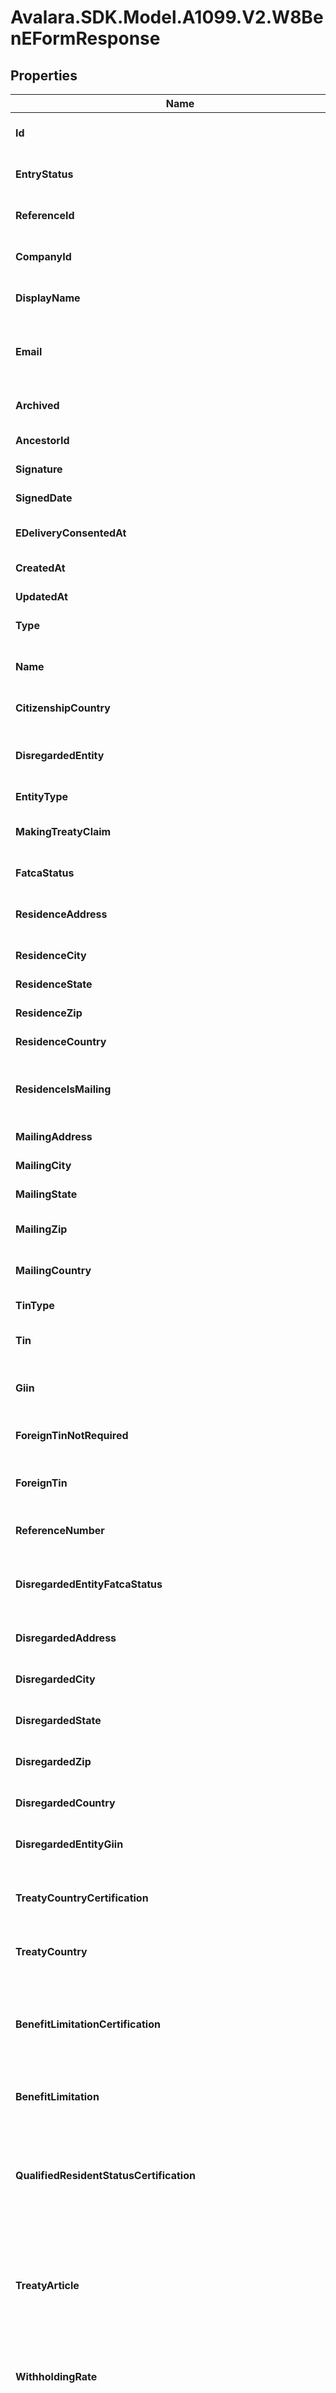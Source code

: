 # Avalara.SDK.Model.A1099.V2.W8BenEFormResponse

## Properties

Name | Type | Description | Notes
------------ | ------------- | ------------- | -------------
**Id** | **string** | The unique identifier for the form. | [optional] 
**EntryStatus** | [**EntryStatusResponse**](EntryStatusResponse.md) | The entry status information for the form. | [optional] 
**ReferenceId** | **string** | A reference identifier for the form. | [optional] 
**CompanyId** | **string** | The ID of the associated company. | [optional] 
**DisplayName** | **string** | The display name associated with the form. | [optional] 
**Email** | **string** | The email address of the individual associated with the form. | [optional] 
**Archived** | **bool** | Indicates whether the form is archived. | [optional] 
**AncestorId** | **string** | Form ID of previous version. | [optional] 
**Signature** | **string** | The signature of the form. | [optional] 
**SignedDate** | **DateTime?** | The date the form was signed. | [optional] 
**EDeliveryConsentedAt** | **DateTime?** | The date when e-delivery was consented. | [optional] 
**CreatedAt** | **DateTime** | The creation date of the form. | [optional] 
**UpdatedAt** | **DateTime** | The last updated date of the form. | [optional] 
**Type** | **string** | The type of the response object. | [optional] 
**Name** | **string** | The name of the individual or entity associated with the form. | [optional] 
**CitizenshipCountry** | **string** | The country of citizenship. | [optional] 
**DisregardedEntity** | **string** | The name of the disregarded entity receiving the payment (if applicable). | [optional] 
**EntityType** | **string** | The entity type. | [optional] 
**MakingTreatyClaim** | **bool** | Indicates whether the entity is making a treaty claim. | [optional] 
**FatcaStatus** | **string** | The FATCA status. | [optional] 
**ResidenceAddress** | **string** | The residential address of the individual or entity. | [optional] 
**ResidenceCity** | **string** | The city of residence. | [optional] 
**ResidenceState** | **string** | The state of residence. | [optional] 
**ResidenceZip** | **string** | The ZIP code of the residence. | [optional] 
**ResidenceCountry** | **string** | The country of residence. | [optional] 
**ResidenceIsMailing** | **bool** | Indicates whether the residence address is also the mailing address. | [optional] 
**MailingAddress** | **string** | The mailing address. | [optional] 
**MailingCity** | **string** | The city of the mailing address. | [optional] 
**MailingState** | **string** | The state of the mailing address. | [optional] 
**MailingZip** | **string** | The ZIP code of the mailing address. | [optional] 
**MailingCountry** | **string** | The country of the mailing address. | [optional] 
**TinType** | **string** | The type of TIN provided. | [optional] 
**Tin** | **string** | The taxpayer identification number (TIN). | [optional] 
**Giin** | **string** | The global intermediary identification number (GIIN). | [optional] 
**ForeignTinNotRequired** | **bool** | Indicates whether a foreign TIN is not required. | [optional] 
**ForeignTin** | **string** | The foreign taxpayer identification number (TIN). | [optional] 
**ReferenceNumber** | **string** | A reference number for the form. | [optional] 
**DisregardedEntityFatcaStatus** | **string** | The FATCA status of disregarded entity or branch receiving payment. | [optional] 
**DisregardedAddress** | **string** | The address for disregarded entities. | [optional] 
**DisregardedCity** | **string** | The city for disregarded entities. | [optional] 
**DisregardedState** | **string** | The state for disregarded entities. | [optional] 
**DisregardedZip** | **string** | The ZIP code for disregarded entities. | [optional] 
**DisregardedCountry** | **string** | The country for disregarded entities. | [optional] 
**DisregardedEntityGiin** | **string** | The GIIN for disregarded entities. | [optional] 
**TreatyCountryCertification** | **bool** | Certifies the beneficial owner&#39;s country under the U.S. tax treaty. | [optional] 
**TreatyCountry** | **string** | The treaty country of the beneficial owner. | [optional] 
**BenefitLimitationCertification** | **bool** | Certifies that the beneficial owner is eligible for treaty benefits and meets any limitation on benefits requirements. | [optional] 
**BenefitLimitation** | **string** | The benefit limitation for tax treaty claims. | [optional] 
**QualifiedResidentStatusCertification** | **bool** | Certifies that the beneficial owner claims treaty benefits and meets the qualified resident status for specific U.S. source income. | [optional] 
**TreatyArticle** | **string** | Indicates the specific article and paragraph of the tax treaty under which the beneficial owner is claiming benefits. | [optional] 
**WithholdingRate** | **string** | Specifies the reduced withholding rate claimed under the applicable tax treaty. | [optional] 
**IncomeType** | **string** | Specifies the type of income for which the reduced treaty withholding rate is being claimed. | [optional] 
**TreatyReasons** | **string** | The additional conditions in the article the beneficial owner meets to be eligible for the rate of withholding. | [optional] 
**FfiSponsoringEntity** | **string** | The name of the entity that sponsors the foreign financial institution (FFI). | [optional] 
**InvestmentEntityCertification** | **bool** | Certifies that the entity is an investment entity, not a QI, WP, or WT, and has an agreement with a sponsoring entity. | [optional] 
**ControlledForeignCorporationCertification** | **bool** | Certifies that the entity is a controlled foreign corporation sponsored by a U.S. financial institution, not a QI, WP, or WT,  and shares a common electronic account system for full transparency. | [optional] 
**CompliantNonregisteringLocalBankCertification** | **bool** | Certifies that the FFI operates solely as a limited bank or credit union within its country, meets asset thresholds,  and has no foreign operations or affiliations outside its country of organization. | [optional] 
**CompliantFfiLowValueAccountsCertification** | **bool** | Certifies that the FFI is not primarily engaged in investment activities, maintains only low-value accounts,  and has limited total assets within its group. | [optional] 
**SponsoredCloselyHeldEntitySponsoringEntity** | **string** | The name of sponsoring entity for a certified deemed-compliant, closely held investment vehicle. | [optional] 
**SponsoredCloselyHeldInvestmentVehicleCertification** | **bool** | Certifies that the entity is a sponsored investment entity with 20 or fewer individual owners,  and that all compliance obligations are fulfilled by the sponsoring entity. | [optional] 
**CompliantLimitedLifeDebtEntityCertification** | **bool** | Certifies that the entity qualifies as a limited life debt investment entity based on its formation date, issuance terms,  and compliance with regulatory requirements. | [optional] 
**InvestmentEntityNoFinancialAccountsCertification** | **bool** | Certifies that the entity is a financial institution solely because it is an investment entity under regulations  and the entity does not maintain financial accounts. | [optional] 
**OwnerDocumentedFfiCertification** | **bool** | Certifies that the FFI meets all requirements to qualify as an owner-documented FFI, including restrictions on activities,  ownership, and account relationships. | [optional] 
**OwnerDocumentedFfiReportingStatementCertification** | **bool** | Certifies that the FFI will provide a complete owner reporting statement  and required documentation for each relevant owner or debt holder. | [optional] 
**OwnerDocumentedFfiAuditorLetterCertification** | **bool** | Certifies that the FFI will provide an auditor’s letter and required owner reporting documentation  to confirm its status as an owner-documented FFI. | [optional] 
**OwnerDocumentedFfiTrustBeneficiariesCertification** | **bool** | Certifies that the trust has no contingent or unidentified beneficiaries or designated classes of beneficiaries. | [optional] 
**RestrictedDistributorCertification** | **bool** | Certifies that the entity qualifies as a restricted distributor based on its operations, customer base, regulatory compliance,  and financial and geographic limitations. | [optional] 
**RestrictedDistributorAgreementCertification** | **bool** | Certifies that the entity is, and has been, bound by distribution agreements prohibiting sales of fund interests to  specified U.S. persons and certain non-U.S. entities. | [optional] 
**RestrictedDistributorPreexistingSalesComplianceCertification** | **bool** | Certifies that the entity complies with distribution restrictions for U.S.-linked investors  and has addressed any preexisting sales in accordance with FATCA regulations. | [optional] 
**NonreportingIgaFfiCertification** | **bool** | Certifies that the entity meets the requirements to be considered a nonreporting financial institution to an applicable IGA. | [optional] 
**IgaCountry** | **string** | The country for the applicable IGA with the United States. | [optional] 
**IgaModel** | **string** | The applicable IGA model. | [optional] 
**IgaLegalStatusTreatment** | **string** | Specifies how the applicable IGA is treated under the IGA provisions or Treasury regulations. | [optional] 
**IgaFfiTrusteeOrSponsor** | **string** | The trustee or sponsor name for the nonreporting IGA FFI. | [optional] 
**IgaFfiTrusteeIsForeign** | **bool?** | Indicates whether the trustee for the nonreporting IGA FFI is foreign. | [optional] 
**NonCommercialFinancialActivityCertification** | **bool** | Certifies that the entity is the beneficial owner and is not engaged in commercial financial activities related  to the specified payments, accounts or obligations for which this form is submitted. | [optional] 
**InternationOrganizationCertification** | **bool** | Certifies that the entity is an international organization described in section 7701(a)(18). | [optional] 
**IntergovernmentalOrganizationCertification** | **bool** | Certifies that the entity is an intergovernmental or supranational organization primarily comprised of foreign governments,  is the beneficial owner, and is not engaged in commercial financial activities. | [optional] 
**TreatyQualifiedPensionFundCertification** | **bool** | Certifies that the entity is a pension or retirement fund established in a treaty country  and is entitled to treaty benefits on U.S. source income. | [optional] 
**QualifiedRetirementFundCertification** | **bool** | Certifies that the entity is a government-regulated retirement fund meeting specific requirements for contributions, tax exemption,  beneficiary limits, and distribution restrictions. | [optional] 
**NarrowParticipationRetirementFundCertification** | **bool** | Certifies that the entity is a government-regulated retirement fund with fewer than 50 participants, limited foreign ownership,  and employer sponsorship that is not from investment entities or passive NFFEs. | [optional] 
**Section401AEquivalentPensionPlanCertification** | **bool** | Certifies that the entity is formed under a pension plan meeting section 401(a) requirements, except for being U.S.-trust funded. | [optional] 
**InvestmentEntityForRetirementFundsCertification** | **bool** | Certifies that the entity is established solely to earn income for the benefit of qualifying retirement funds  or accounts under applicable FATCA regulations or IGAs. | [optional] 
**ExemptBeneficialOwnerSponsoredRetirementFundCertification** | **bool** | Certifies that the entity is established and sponsored by a qualifying exempt beneficial owner to provide retirement, disability,  or death benefits to individuals based on services performed for the sponsor. | [optional] 
**ExemptBeneficialOwnerOwnedInvestmentEntityCertification** | **bool** | Certifies that the entity is an investment entity wholly owned by exempt beneficial owners and has provided complete ownership  and documentation details as required under FATCA regulations. | [optional] 
**TerritoryFinancialInstitutionCertification** | **bool** | Certifies that the entity is a financial institution (other than an investment entity) that is incorporated  or organized under the laws of a possession of the United States. | [optional] 
**ExceptedNonfinancialGroupEntityCertification** | **bool** | Certifies that the entity is a holding company, treasury center, or captive finance company operating within a nonfinancial group  and not functioning as an investment or financial institution. | [optional] 
**ExceptedNonfinancialStartUpCertification** | **bool** | Certifies that the entity is a recently formed startup NFFE investing in a non-financial business  and is not operating as or presenting itself as an investment fund. | [optional] 
**StartupFormationOrResolutionDate** | **DateTime?** | The date the start-up company was formed on (or, in case of new line of business, the date of board resolution approving the  new line of business). | [optional] 
**ExceptedNonfinancialEntityInLiquidationOrBankruptcyCertification** | **bool** | Certifies that the entity is in liquidation, reorganization, or bankruptcy and intends to operate as a nonfinancial entity,  with supporting documentation available if the process exceeds three years. | [optional] 
**NonfinancialEntityFilingDate** | **DateTime?** | The filed date for a plan of reorganization, liquidation or bankruptcy. | [optional] 
**Section501COrganizationCertification** | **bool** | Certifies that the entity is a section 501(c) organization based on a valid IRS determination letter  or a legal opinion from U.S. counsel. | [optional] 
**DeterminationLetterDate** | **DateTime?** | The date of the IRS determination letter confirming the entity’s section 501(c) status. | [optional] 
**NonprofitOrganizationCertification** | **bool** | Certifies that the entity is a nonprofit organization established for charitable or similar purposes, exempt from income tax,  and restricted in the use and distribution of its assets under applicable law. | [optional] 
**PubliclyTradedNffeCertification** | **bool** | Certifies that the entity is a foreign corporation that is not a financial institution  and whose stock is regularly traded on an established securities market. | [optional] 
**PubliclyTradedNffeSecuritiesMarket** | **string** | The name of the securities market where the corporation&#39;s stock is regularly traded. | [optional] 
**NffeAffiliateOfPubliclyTradedEntityCertification** | **bool** | Certifies that the entity is a foreign corporation that is not a financial institution  and is affiliated with a publicly traded entity within the same expanded affiliated group. | [optional] 
**PubliclyTradedEntity** | **string** | The name of the affiliated entity whose stock is regularly traded on an established securities market. | [optional] 
**NffeAffiliateOfPubliclyTradedEntitySecuritiesMarket** | **string** | The name of the established securities market where the affiliated entity&#39;s stock is traded. | [optional] 
**ExceptedTerritoryNffeCertification** | **bool** | Certifies that the entity is organized in a U.S. possession, is not engaged in financial activities,  and is entirely owned by bona fide residents of that possession. | [optional] 
**ActiveNffeCertification** | **bool** | Certifies that the entity is a foreign non-financial institution with less than 50% passive income  and less than 50% of its assets producing or held to produce passive income. | [optional] 
**PassiveNffeCertification** | **bool** | Certifies that the entity is a foreign non-financial entity that does not qualify for any other NFFE category  and is not a financial institution. | [optional] 
**PassiveNffeNoSubstantialUsOwnersCertification** | **bool** | Certifies that the passive NFFE has no substantial U.S. owners or controlling U.S. persons. | [optional] 
**PassiveNffeSubstantialUsOwnersProvidedCertification** | **bool** | Certifies that the passive NFFE has provided the name, address, and TIN of each substantial U.S. owner or controlling U.S. person. | [optional] 
**ExceptedInterAffiliateFfiCertification** | **bool** | Certifies that the entity is an inter-affiliate FFI meeting all conditions for exemption,  including limited account activity and payment interactions within its expanded affiliated group. | [optional] 
**SponsoredDirectReportingNffeCertification** | **bool** | Certifies that the entity is a sponsored direct reporting NFFE. | [optional] 
**DirectReportingNffeSponsoringEntity** | **string** | The name of the entity that sponsors the direct reporting NFFE. | [optional] 
**SubstantialUsOwners** | [**List&lt;SubstantialUsOwnerResponse&gt;**](SubstantialUsOwnerResponse.md) | The list of substantial U.S. owners of passive NFFE. | [optional] 
**SignerName** | **string** | The name of the signer. | [optional] 
**CapacityToSignCertification** | **bool** | Certifies signer has the capacity to sign for the beneficial owner. | [optional] 

[[Back to Model list]](../../../README.md#documentation-for-models) [[Back to API list]](../../../README.md#documentation-for-api-endpoints) [[Back to README]](../../../README.md)

